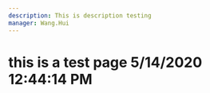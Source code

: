 ```yaml
---
description: This is description testing
manager: Wang.Hui
---
```

# this is a test page 5/14/2020 12:44:14 PM